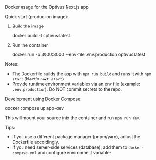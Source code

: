 Docker usage for the Optivus Next.js app

Quick start (production image):

1. Build the image

   docker build -t optivus:latest .

2. Run the container

   docker run -p 3000:3000 --env-file .env.production optivus:latest

Notes:
- The Dockerfile builds the app with `npm run build` and runs it with `npm start` (Next's `next start`).
- Provide runtime environment variables via an env file (example: `.env.production`). Do NOT commit secrets to the repo.

Development using Docker Compose:

  docker compose up app-dev

This will mount your source into the container and run `npm run dev`.

Tips:
- If you use a different package manager (pnpm/yarn), adjust the Dockerfile accordingly.
- If you need server-side services (database), add them to `docker-compose.yml` and configure environment variables.
